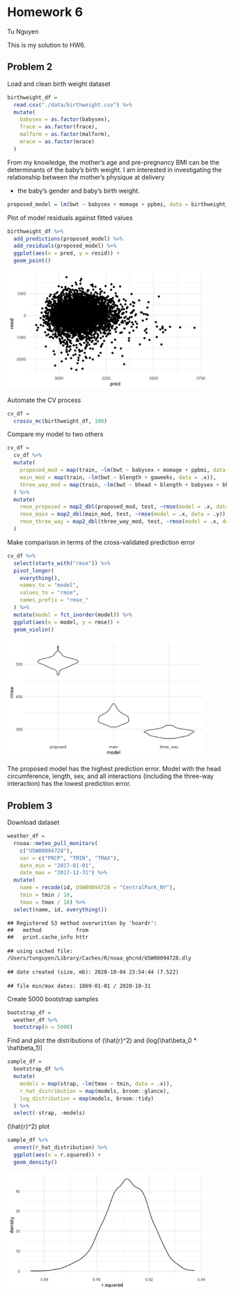 Homework 6
================
Tu Nguyen

This is my solution to HW6.

## Problem 2

Load and clean birth weight dataset

``` r
birthweight_df = 
  read.csv("./data/birthweight.csv") %>% 
  mutate(
    babysex = as.factor(babysex),
    frace = as.factor(frace),
    malform = as.factor(malform),
    mrace = as.factor(mrace)
  )
```

From my knowledge, the mother’s age and pre-pregnancy BMI can be the
determinants of the baby’s birth weight. I am interested in
investigating the relationship between the mother’s physique at delivery
+ the baby’s gender and baby’s birth weight.

``` r
proposed_model = lm(bwt ~ babysex + momage + ppbmi, data = birthweight_df)
```

Plot of model residuals against fitted values

``` r
birthweight_df %>% 
  add_predictions(proposed_model) %>% 
  add_residuals(proposed_model) %>% 
  ggplot(aes(x = pred, y = resid)) + 
  geom_point()
```

<img src="p8105_hw6_tnn2113_files/figure-gfm/unnamed-chunk-3-1.png" width="90%" />

Automate the CV process

``` r
cv_df = 
  crossv_mc(birthweight_df, 100)
```

Compare my model to two others

``` r
cv_df = 
  cv_df %>% 
  mutate(
    proposed_mod = map(train, ~lm(bwt ~ babysex + momage + ppbmi, data = .x)),
    main_mod = map(train, ~lm(bwt ~ blength + gaweeks, data = .x)),
    three_way_mod = map(train, ~lm(bwt ~ bhead + blength + babysex + bhead*blength + blength*babysex + bhead*babysex + bhead*blength*babysex, data = .x))
  ) %>% 
  mutate(
    rmse_proposed = map2_dbl(proposed_mod, test, ~rmse(model = .x, data = .y)),
    rmse_main = map2_dbl(main_mod, test, ~rmse(model = .x, data = .y)),
    rmse_three_way = map2_dbl(three_way_mod, test, ~rmse(model = .x, data = .y))
  )
```

Make comparison in terms of the cross-validated prediction error

``` r
cv_df %>% 
  select(starts_with("rmse")) %>% 
  pivot_longer(
    everything(),
    names_to = "model",
    values_to = "rmse",
    names_prefix = "rmse_"
  ) %>% 
  mutate(model = fct_inorder(model)) %>% 
  ggplot(aes(x = model, y = rmse)) + 
  geom_violin()
```

<img src="p8105_hw6_tnn2113_files/figure-gfm/unnamed-chunk-6-1.png" width="90%" />

The proposed model has the highest prediction error. Model with the head
circumference, length, sex, and all interactions (including the
three-way interaction) has the lowest prediction error.

## Problem 3

Download dataset

``` r
weather_df = 
  rnoaa::meteo_pull_monitors(
    c("USW00094728"),
    var = c("PRCP", "TMIN", "TMAX"), 
    date_min = "2017-01-01",
    date_max = "2017-12-31") %>%
  mutate(
    name = recode(id, USW00094728 = "CentralPark_NY"),
    tmin = tmin / 10,
    tmax = tmax / 10) %>%
  select(name, id, everything())
```

    ## Registered S3 method overwritten by 'hoardr':
    ##   method           from
    ##   print.cache_info httr

    ## using cached file: /Users/tunguyen/Library/Caches/R/noaa_ghcnd/USW00094728.dly

    ## date created (size, mb): 2020-10-04 23:54:44 (7.522)

    ## file min/max dates: 1869-01-01 / 2020-10-31

Create 5000 bootstrap samples

``` r
bootstrap_df = 
  weather_df %>% 
  bootstrap(n = 5000)
```

Find and plot the distributions of \(\hat{r}^2\) and
\(log(\hat\beta_0 * \hat\beta_1)\)

``` r
sample_df = 
  bootstrap_df %>% 
  mutate(
    models = map(strap, ~lm(tmax ~ tmin, data = .x)),
    r_hat_distribution = map(models, broom::glance),
    log_distribution = map(models, broom::tidy)
  ) %>% 
  select(-strap, -models)
```

\(\hat{r}^2\) plot

``` r
sample_df %>% 
  unnest(r_hat_distribution) %>% 
  ggplot(aes(x = r.squared)) + 
  geom_density()
```

<img src="p8105_hw6_tnn2113_files/figure-gfm/unnamed-chunk-10-1.png" width="90%" />
